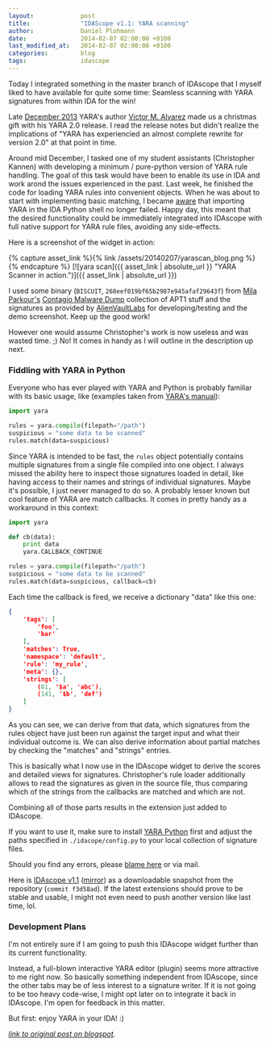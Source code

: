 ```yaml
---
layout:             post
title:              "IDAScope v1.1: YARA scanning"
author:             Daniel Plohmann
date:               2014-02-07 02:00:00 +0100
last_modified_at:   2014-02-07 02:00:00 +0100
categories:         blog
tags:               idascope
---
```


Today I integrated something in the master branch of IDAscope that I myself liked to have available for quite some time: Seamless scanning with YARA signatures from within IDA for the win!

Late [December 2013][yara release] YARA's author [Victor M. Alvarez][twitter plusvic] made us a christmas gift with his YARA 2.0 release. 
I read the release notes but didn't realize the implications of "YARA has experiencied an almost complete rewrite for version 2.0" at that point in time. 

Around mid December, I tasked one of my student assistants (Christopher Kannen) with developing a minimum / pure-python version of YARA rule handling. 
The goal of this task would have been to enable its use in IDA and work arond the issues experienced in the past.
Last week, he finished the code for loading YARA rules into convenient objects. 
When he was about to start with implementing basic matching, I became [aware][tweet pnx] that importing YARA in the IDA Python shell no longer failed. 
Happy day, this meant that the desired functionality could be immediately integrated into IDAscope with full native support for YARA rule files, avoiding any side-effects. 

Here is a screenshot of the widget in action:

{% capture asset_link %}{% link /assets/20140207/yarascan_blog.png %}{% endcapture %}
[![yara scan]({{ asset_link | absolute_url }} "YARA Scanner in action.")]({{ asset_link | absolute_url }})

I used some binary (`BISCUIT`, `268eef019bf65b2987e945afaf29643f`) from [Mila Parkour's][twitter mila] [Contagio Malware Dump][contagion dump apt1] collection of APT1 stuff and the signatures as provided by [AlienVaultLabs][yara alienvault] for developing/testing and the demo screenshot. 
Keep up the good work!

However one would assume Christopher's work is now useless and was wasted time. ;)
No! It comes in handy as I will outline in the description up next.

### Fiddling with YARA in Python

Everyone who has ever played with YARA and Python is probably familiar with its basic usage, like (examples taken from [YARA's manual][yara manual]):
```python
import yara

rules = yara.compile(filepath="/path")
suspicious = "some data to be scanned"
rules.match(data=suspicious)

```
Since YARA is intended to be fast, the `rules` object potentially contains multiple signatures from a single file compiled into one object. 
I always missed the ability here to inspect those signatures loaded in detail, like having access to their names and strings of individual signatures. 
Maybe it's possible, I just never managed to do so.
A probably lesser known but cool feature of YARA are match callbacks. It comes in pretty handy as a workaround in this context:
```python
import yara

def cb(data):
    print data
    yara.CALLBACK_CONTINUE

rules = yara.compile(filepath="/path")
suspicious = "some data to be scanned"
rules.match(data=suspicious, callback=cb)

```
Each time the callback is fired, we receive a dictionary "data" like this one:
```json
{
    'tags': [
        'foo', 
        'bar'
    ],
    'matches': True,
    'namespace': 'default',
    'rule': 'my_rule',
    'meta': {},
    'strings': [
        (81, '$a', 'abc'), 
        (141, '$b', 'def')
    ]
}
```
As you can see, we can derive from that data, which signatures from the rules object have just been run against the target input and what their individual outcome is. 
We can also derive information about partial matches by checking the "matches" and "strings" entries. 

This is basically what I now use in the IDAscope widget to derive the scores and detailed views for signatures. 
Christopher's rule loader additionally allows to read the signatures as given in the source file, thus comparing which of the strings from the callbacks are matched and which are not.

Combining all of those parts results in the extension just added to IDAscope.

If you want to use it, make sure to install [YARA Python][yara release] first and adjust the paths specified in `./idacope/config.py` to your local collection of signature files.

Should you find any errors, please [blame here][bitbucket issues] or via mail.

Here is [IDAscope v1.1][bitbucket idascope release] ([mirror][pnxtf mirror]) as a downloadable snapshot from the repository (`commit f3d58ad`). 
If the latest extensions should prove to be stable and usable, I might not even need to push another version like last time, lol.

### Development Plans

I'm not entirely sure if I am going to push this IDAscope widget further than its current functionality.

Instead, a full-blown interactive YARA editor (plugin) seems more attractive to me right now. 
So basically something independent from IDAscope, since the other tabs may be of less interest to a signature writer.
If it is not going to be too heavy code-wise, I might opt later on to integrate it back in IDAscope. I'm open for feedback in this matter.

But first: enjoy YARA in your IDA! :)


*[link to original post on blogspot][blogspot post].*

[yara release]: https://github.com/plusvic/yara/releases/tag/v2.0.0
[twitter plusvic]: https://twitter.com/plusvic
[tweet pnx]: https://twitter.com/push_pnx/status/430696628505178112
[twitter mila]: https://twitter.com/snowfl0w
[contagion dump apt1]: http://contagiodump.blogspot.de/2013/03/mandiant-apt1-samples-categorized-by.html
[yara alienvault]: https://github.com/jaimeblasco/AlienvaultLabs/blob/master/malware_analysis/CommentCrew/apt1.yara
[yara manual]: https://github.com/plusvic/yara/releases/download/v2.0.0/YARA.User.s.Manual.pdf
[bitbucket issues]: https://bitbucket.org/daniel_plohmann/simplifire.idascope/issues?status=new&amp;status=open
[bitbucket idascope release]: https://bitbucket.org/daniel_plohmann/simplifire.idascope/downloads/IDAscope_v_1_1.zip
[pnxtf mirror]: http://pnx.tf/files/IDAscope_v_1_1.zip

[blogspot post]: https://pnx-tf.blogspot.com/2014/02/idascope-v11-yara-scanning.html